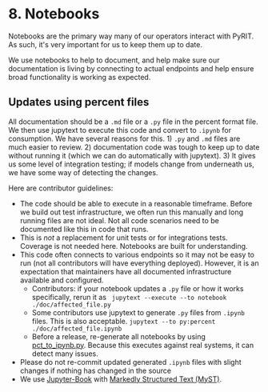 # 8. Notebooks

Notebooks are the primary way many of our operators interact with PyRIT. As such, it's very important for us to keep them up to date.

We use notebooks to help to document, and help make sure our documentation is living by connecting to actual endpoints and help ensure broad functionality is working as expected.

## Updates using percent files

All documentation should be a `.md` file or a `.py` file in the percent format file. We then use jupytext to execute this code and convert to `.ipynb` for consumption. We have several reasons for this. 1) `.py` and `.md` files are much easier to review. 2) documentation code was tough to keep up to date without running it (which we can do automatically with jupytext). 3) It gives us some level of integration testing; if models change from underneath us, we have some way of detecting the changes.

Here are contributor guidelines:

- The code should be able to execute in a reasonable timeframe. Before we build out test infrastructure, we often run this manually and long running files are not ideal. Not all code scenarios need to be documented like this in code that runs.
- This is *not* a replacement for unit tests or for integrations tests. Coverage is not needed here. Notebooks are built for understanding.
- This code often connects to various endpoints so it may not be easy to run (not all contributors will have everything deployed). However, it is an expectation that maintainers have all documented infrastructure available and configured.
  - Contributors: if your notebook updates a `.py` file or how it works specifically, rerun it as ` jupytext --execute --to notebook  ./doc/affected_file.py`
  - Some contributors use jupytext to generate `.py` files from `.ipynb` files. This is also acceptable. `jupytext --to py:percent ./doc/affected_file.ipynb`
  - Before a release, re-generate all notebooks by using [pct_to_ipynb.py](../generate_docs/pct_to_ipynb.py). Because this executes against real systems, it can detect many issues.
- Please do not re-commit updated generated `.ipynb` files with slight changes if nothing has changed in the source
- We use [Jupyter-Book](https://jupyterbook.org/en/stable/intro.html) with [Markedly Structured Text (MyST)](https://jupyterbook.org/en/stable/content/myst.html).
